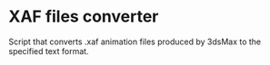 # XAF files converter
Script that converts .xaf animation files produced by 3dsMax to the specified text format.


